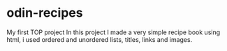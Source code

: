 # odin-recipes
My first TOP project
In this project I made a very simple recipe book using html, i used ordered and unordered lists, titles, links and images.
